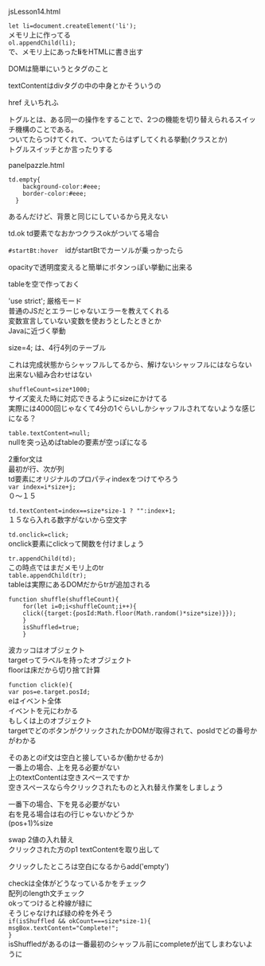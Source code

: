 jsLesson14.html  
  
```let li=document.createElement('li');```  
メモリ上に作ってる  
```ol.appendChild(li);```  
で、メモリ上にあった**li**をHTMLに書き出す  
  
DOMは簡単にいうとタグのこと  
  
textContentはdivタグの中の中身とかそういうの  
  
href えいちれふ  
  
トグルとは、ある同一の操作をすることで、2つの機能を切り替えられるスイッチ機構のことである。  
ついてたらつけてくれて、ついてたらはずしてくれる挙動(クラスとか)  
トグルスイッチとか言ったりする  

  

panelpazzle.html  

```
td.empty{
    background-color:#eee;
    border-color:#eee;
  }
```
あるんだけど、背景と同じにしているから見えない  
  
td.ok td要素でなおかつクラスokがついてる場合  
  
```#startBt:hover```　idがstartBtでカーソルが乗っかったら  
  
opacityで透明度変えると簡単にボタンっぽい挙動に出来る  
  
tableを空で作っておく  
  
'use strict'; 厳格モード  
普通のJSだとエラーじゃないエラーを教えてくれる  
変数宣言していない変数を使おうとしたときとか  
Javaに近づく挙動  
  
size=4; は、4行4列のテーブル  
  
これは完成状態からシャッフルしてるから、解けないシャッフルにはならない  
出来ない組み合わせはない  
  
```shuffleCount=size*1000;```  
サイズ変えた時に対応できるようにsizeにかけてる  
実際には4000回じゃなくて4分の1ぐらいしかシャッフルされてないような感じになる？  
  
```table.textContent=null;```  
nullを突っ込めばtableの要素が空っぽになる  
  
2重for文は  
最初が行、次が列  
td要素にオリジナルのプロパティindexをつけてやろう  
```var index=i*size+j;```  
０～１５  
  
```td.textContent=index==size*size-1 ? "":index+1;```  
１５なら入れる数字がないから空文字  
  
```td.onclick=click;```  
onclick要素にclickって関数を付けましょう  
  
```tr.appendChild(td);```  
この時点ではまだメモリ上のtr  
```table.appendChild(tr);```  
tableは実際にあるDOMだからtrが追加される  
  
```
function shuffle(shuffleCount){
    for(let i=0;i<shuffleCount;i++){
    click({target:{posId:Math.floor(Math.random()*size*size)}});
    }
    isShuffled=true;
    }
```
  
波カッコはオブジェクト  
targetってラベルを持ったオブジェクト  
floorは床だから切り捨て計算  
  
```function click(e){```  
```var pos=e.target.posId;```  
eはイベント全体  
イベントを元にわかる  
もしくは上のオブジェクト  
targetでどのボタンがクリックされたかDOMが取得されて、posIdでどの番号かがわかる  
  
そのあとのif文は空白と接しているか(動かせるか)  
一番上の場合、上を見る必要がない  
上のtextContentは空きスペースですか  
空きスペースなら今クリックされたものと入れ替え作業をしましょう  
  
一番下の場合、下を見る必要がない  
右を見る場合は右の行じゃないかどうか  
(pos+1)%size  
  

swap 2値の入れ替え  
クリックされた方のp1 textContentを取り出して  
  
クリックしたところは空白になるからadd('empty')  
  
checkは全体がどうなっているかをチェック  
配列のlength文チェック  
okってつけると枠線が緑に  
そうじゃなければ緑の枠を外そう  
```if(isShuffled && okCount===size*size-1){```  
```msgBox.textContent="Complete!";```  
```}```  
isShuffledがあるのは一番最初のシャッフル前にcompleteが出てしまわないように  

